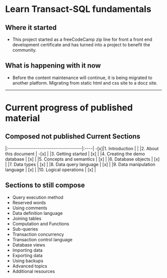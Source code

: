 # Learn Transact-SQL fundamentals

## Where it started

- This project started as a freeCodeCamp zip line for front a front end development certificate and has turned into a project to benefit the community.

## What is happening with it now

- Before the content maintenance will continue, it is being migrated to another platform. Migrating from static html and css site to a docz site.

---

# Current progress of published material

## Composed not published Current Sections
|:-------------------------------------|:----|
-[x]|1. Introduction                    |  |
|2. About this document             | -[x] |
|3. Getting started                 | [x] |
|4. Creating the demo database      | [x] |
|5. Concepts and semantics          | [x] |
|6. Database objects                | [x] |
|7. Data types                      | [x] |
|8. Data query language             | [x] |
|9. Data manipulation language      | [x] |
|10. Logical operations             | [x] |

## Sections to still compose

- Query execution method
- Reserved words
- Using comments
- Data definition language
- Joining tables
- Computation and Functions
- Sub-queries
- Transaction concurrency
- Transaction control language
- Database views
- Importing data
- Exporting data
- Using backups
- Advanced topics
- Additional resources
